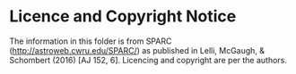 # Licence and Copyright Notice
The information in this folder is from SPARC (http://astroweb.cwru.edu/SPARC/) as published in Lelli, McGaugh, & Schombert (2016) [AJ 152, 6].
Licencing and copyright are per the authors.

